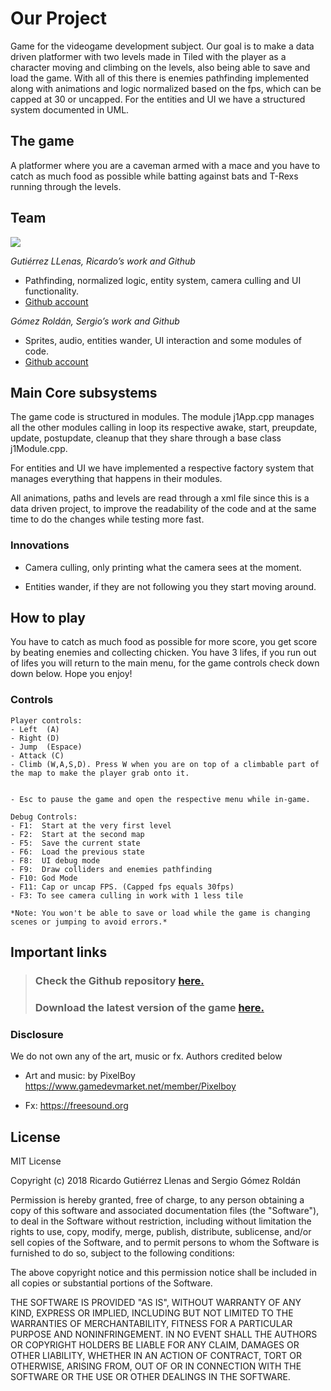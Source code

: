 ﻿# **Our Project**

Game for the videogame development subject. Our goal is to make a data driven platformer with two levels made in Tiled with the player as a character moving and climbing on the levels, also being able to save and load the game. With all of this there is enemies pathfinding implemented along with animations and logic normalized based on the fps, which can be capped at 30 or uncapped. For the entities and UI we have a structured system documented in UML.

## **The game**
A platformer where you are a caveman armed with a mace and you have to catch as much food as possible while batting against bats and T-Rexs running through the levels.

## **Team**

![](team_photo.png)

_Gutiérrez LLenas, Ricardo’s work and Github_
* Pathfinding, normalized logic, entity system, camera culling and UI functionality.
* [Github account](https://github.com/Ricardogll)

_Gómez Roldán, Sergio’s work and Github_
* Sprites, audio, entities wander, UI interaction and some modules of code.
* [Github account](https://github.com/Sersius)

## **Main Core subsystems**
The game code is structured in modules. The module j1App.cpp manages all the other modules calling in loop its respective awake, start, preupdate, update, postupdate, cleanup that they share through a base class j1Module.cpp.

For entities and UI we have implemented a respective factory system that manages everything that happens in their modules.

All animations, paths and levels are read through a xml file since this is a data driven project, to improve the readability of the code and at the same time to do the changes while testing more fast.

### **Innovations**
* Camera culling, only printing what the camera sees at the moment.

* Entities wander, if they are not following you they start moving around.

## **How to play**
You have to catch as much food as possible for more score, you get score by beating enemies and collecting chicken. You have 3 lifes, if you run out of lifes you will return to the main menu, for the game controls check down down below. Hope you enjoy!

### **Controls**
~~~~~~~~~~~~~~~
Player controls:
- Left  (A)
- Right (D)
- Jump  (Espace)
- Attack (C)
- Climb (W,A,S,D). Press W when you are on top of a climbable part of the map to make the player grab onto it.


- Esc to pause the game and open the respective menu while in-game.

Debug Controls:
- F1:  Start at the very first level
- F2:  Start at the second map
- F5:  Save the current state
- F6:  Load the previous state
- F8:  UI debug mode
- F9:  Draw colliders and enemies pathfinding
- F10: God Mode
- F11: Cap or uncap FPS. (Capped fps equals 30fps)
- F3: To see camera culling in work with 1 less tile

*Note: You won't be able to save or load while the game is changing scenes or jumping to avoid errors.*
~~~~~~~~~~~~~~~

## **Important links**

> ### Check the Github repository [here.](https://github.com/Ricardogll/Prehistoric-Journey)
> ### Download the latest version of the game [here.]()

### Disclosure

We do not own any of the art, music or fx. Authors credited below

- Art and music: by PixelBoy https://www.gamedevmarket.net/member/Pixelboy

- Fx:  https://freesound.org

## License

MIT License

Copyright (c) 2018 Ricardo Gutiérrez Llenas and Sergio Gómez Roldán

Permission is hereby granted, free of charge, to any person obtaining a copy
of this software and associated documentation files (the "Software"), to deal
in the Software without restriction, including without limitation the rights
to use, copy, modify, merge, publish, distribute, sublicense, and/or sell
copies of the Software, and to permit persons to whom the Software is
furnished to do so, subject to the following conditions:

The above copyright notice and this permission notice shall be included in all
copies or substantial portions of the Software.

THE SOFTWARE IS PROVIDED "AS IS", WITHOUT WARRANTY OF ANY KIND, EXPRESS OR
IMPLIED, INCLUDING BUT NOT LIMITED TO THE WARRANTIES OF MERCHANTABILITY,
FITNESS FOR A PARTICULAR PURPOSE AND NONINFRINGEMENT. IN NO EVENT SHALL THE
AUTHORS OR COPYRIGHT HOLDERS BE LIABLE FOR ANY CLAIM, DAMAGES OR OTHER
LIABILITY, WHETHER IN AN ACTION OF CONTRACT, TORT OR OTHERWISE, ARISING FROM,
OUT OF OR IN CONNECTION WITH THE SOFTWARE OR THE USE OR OTHER DEALINGS IN THE
SOFTWARE.
